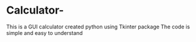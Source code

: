 # Calculator-
This is a GUI calculator created python using Tkinter package
The code is simple and easy to understand
